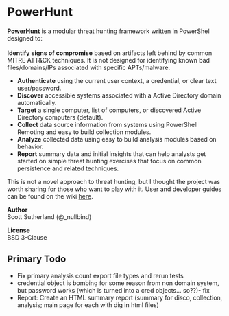 # PowerHunt
<a href="https://github.com/NetSPI/PowerHunt/wiki"><strong>PowerHunt</strong></a> is a modular threat hunting framework written in PowerShell designed to: <br><br> 
<strong>Identify signs of compromise</strong> based on artifacts left behind by common MITRE ATT&CK techniques.  It is not designed for identifying known bad files/domains/IPs associated with specific APTs/malware. 
* <strong>Authenticate</strong> using the current user context, a credential, or clear text user/password.
* <strong>Discover</strong> accessible systems associated with a Active Directory domain automatically.
* <strong>Target</strong> a single computer, list of computers, or discovered Active Directory computers (default).
* <strong>Collect</strong> data source information from systems using PowerShell Remoting and easy to build collection modules.
* <strong>Analyze</strong> collected data using easy to build analysis modules based on behavior.
* <strong>Report</strong> summary data and initial insights that can help analysts get started on simple threat hunting exercises that focus on common persistence and related techniques.

This is not a novel approach to threat hunting, but I thought the project was worth sharing for those who want to play with it. User and developer guides can be found on the wiki  <a href="https://github.com/NetSPI/PowerHunt/wiki">here</a>.<Br>

<strong>Author</strong><Br>
Scott Sutherland (@_nullbind) <Br>

<strong>License</strong><Br>
BSD 3-Clause

Primary Todo
--
* Fix primary analysis count export file types and rerun tests
* credential object is bombing for some reason from non domain system, but password works (which is turned into a cred objects... so??)- fix
* Report: Create an HTML summary report (summary for disco, collection, analysis; main page for each with dig in html files)







